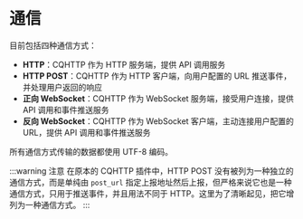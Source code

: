 # 通信

目前包括四种通信方式：

- **HTTP**：CQHTTP 作为 HTTP 服务端，提供 API 调用服务
- **HTTP POST**：CQHTTP 作为 HTTP 客户端，向用户配置的 URL 推送事件，并处理用户返回的响应
- **正向 WebSocket**：CQHTTP 作为 WebSocket 服务端，接受用户连接，提供 API 调用和事件推送服务
- **反向 WebSocket**：CQHTTP 作为 WebSocket 客户端，主动连接用户配置的 URL，提供 API 调用和事件推送服务

所有通信方式传输的数据都使用 UTF-8 编码。

:::warning 注意
在原本的 CQHTTP 插件中，HTTP POST 没有被列为一种独立的通信方式，而是单纯由 `post_url` 指定上报地址然后上报，但严格来说它也是一种通信方式，只用于推送事件，并且用法不同于 HTTP。这里为了清晰起见，把它增列为一种通信方式。
:::
